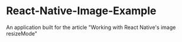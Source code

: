 # React-Native-Image-Example
An application built for the article "Working with React Native's image resizeMode"

